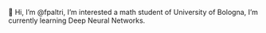 👋 Hi, I’m @fpaltri,
I’m interested a math student of University of Bologna,
I’m currently learning Deep Neural Networks.
